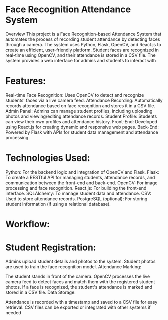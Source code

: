 # Face Recognition Attendance System
Overview
This project is a Face Recognition-based Attendance System that automates the process of recording student attendance by detecting faces through a camera. The system uses Python, Flask, OpenCV, and React.js to create an efficient, user-friendly platform. Student faces are recognized in real-time using OpenCV, and their attendance is stored in a CSV file. The system provides a web interface for admins and students to interact with

# Features:
Real-time Face Recognition: Uses OpenCV to detect and recognize students' faces via a live camera feed.
Attendance Recording: Automatically records attendance based on face recognition and stores it in a CSV file.
Admin Panel: Admins can manage student profiles, including uploading photos and viewing/editing attendance records.
Student Profile: Students can view their own profiles and attendance history.
Front-End: Developed using React.js for creating dynamic and responsive web pages.
Back-End: Powered by Flask with APIs for student data management and attendance processing.

# Technologies Used:
Python: For the backend logic and integration of OpenCV and Flask.
Flask: To create a RESTful API for managing students, attendance records, and communication between the front-end and back-end.
OpenCV: For image processing and face recognition.
React.js: For building the front-end interface.
SQLAlchemy: To manage student data and attendance.
CSV: Used to store attendance records.
PostgreSQL (optional): For storing student information (if using a relational database).

# Workflow:
 # Student Registration:

Admins upload student details and photos to the system.
Student photos are used to train the face recognition model.
Attendance Marking:

The student stands in front of the camera.
OpenCV processes the live camera feed to detect faces and match them with the registered student photos.
If a face is recognized, the student's attendance is marked and stored in a CSV file.
Data Storage:

Attendance is recorded with a timestamp and saved to a CSV file for easy retrieval.
CSV files can be exported or integrated with other systems if needed
